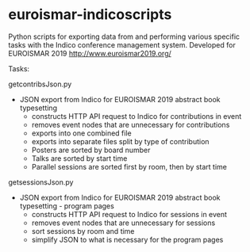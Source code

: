 # euroismar-indicoscripts
Python scripts for exporting data from and performing various specific tasks with the Indico conference management system.
Developed for EUROISMAR 2019 http://www.euroismar2019.org/

Tasks:

getcontribsJson.py
* JSON export from Indico for EUROISMAR 2019 abstract book typesetting
  * constructs HTTP API request to Indico for contributions in event
  * removes event nodes that are unnecessary for contributions
  * exports into one combined file
  * exports into separate files split by type of contribution
  * Posters are sorted by board number
  * Talks are sorted by start time
  * Parallel sessions are sorted first by room, then by start time

getsessionsJson.py
* JSON export from Indico for EUROISMAR 2019 abstract book typesetting - program pages
  * constructs HTTP API request to Indico for sessions in event
  * removes event nodes that are unnecessary for sessions
  * sort sessions by room and time
  * simplify JSON to what is necessary for the program pages
